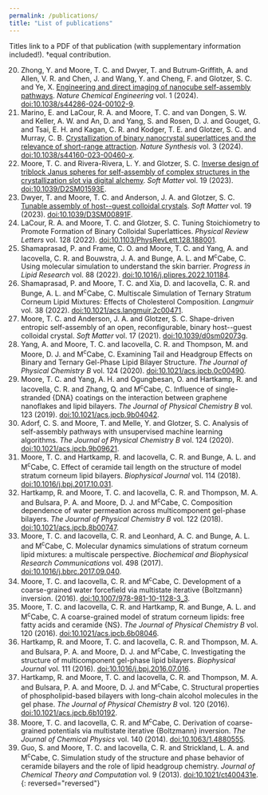 ```yaml
---
permalink: /publications/
title: "List of publications"
---
```

Titles link to a PDF of that publication (with supplementary information included!).  †equal contribution.

20. Zhong, Y. and Moore, T. C. and Dwyer, T. and Butrum-Griffith, A. and Allen, V. R. and Chen, J. and Wang, Y. and Cheng, F. and Glotzer, S. C. and Ye, X. [Engineering and direct imaging of nanocube self-assembly pathways](https://tcmoore3.github.io/pdfs/zhong_et_al-natchemeng-2024.pdf). _Nature Chemical Engineering_ vol. 1 (2024). [doi:10.1038/s44286-024-00102-9](https://doi.org/10.1038/s44286-024-00102-9).
19. Marino, E. and LaCour, R. A. and Moore, T. C. and van Dongen, S. W. and Keller, A. W. and An, D. and Yang, S. and Rosen, D. J. and Gouget, G. and Tsai, E. H. and Kagan, C. R. and Kodger, T. E. and Glotzer, S. C. and Murray, C. B. [Crystallization of binary nanocrystal superlattices and the relevance of short-range attraction](https://tcmoore3.github.io/pdfs/marino_et_al-nat_synthesis-2024.pdf). _Nature Synthesis_ vol. 3 (2024). [doi:10.1038/s44160-023-00460-x](https://doi.org/10.1038/s44160-023-00460-x).
18. Moore, T. C. and Rivera-Rivera, L. Y. and Glotzer, S. C. [Inverse design of triblock Janus spheres for self-assembly of complex structures in the crystallization slot via digital alchemy](https://tcmoore3.github.io/pdfs/rivera-rivera_et_al-soft_matter-2023.pdf). _Soft Matter_ vol. 19 (2023). [doi:10.1039/D2SM01593E](https://doi.org/10.1039/D2SM01593E).
17. Dwyer, T. and Moore, T. C. and Anderson, J. A. and Glotzer, S. C. [Tunable assembly of host--guest colloidal crystals](https://tcmoore3.github.io/pdfs/dwyer_et_al-soft_matter-2023.pdf). _Soft Matter_ vol. 19 (2023). [doi:10.1039/D3SM00891F](https://doi.org/10.1039/D3SM00891F).
16. LaCour, R. A. and Moore, T. C. and Glotzer, S. C. Tuning Stoichiometry to Promote Formation of Binary Colloidal Superlattices. _Physical Review Letters_ vol. 128 (2022). [doi:10.1103/PhysRevLett.128.188001](https://doi.org/10.1103/PhysRevLett.128.188001).
15. Shamaprasad, P. and Frame, C. O. and Moore, T. C. and Yang, A. and Iacovella, C. R. and Bouwstra, J. A. and Bunge, A. L. and M<sup>c</sup>Cabe, C. Using molecular simulation to understand the skin barrier. _Progress in Lipid Research_ vol. 88 (2022). [doi:10.1016/j.plipres.2022.101184](https://doi.org/10.1016/j.plipres.2022.101184).
14. Shamaprasad, P. and Moore, T. C. and Xia, D. and Iacovella, C. R. and Bunge, A. L. and M<sup>c</sup>Cabe, C. Multiscale Simulation of Ternary Stratum Corneum Lipid Mixtures: Effects of Cholesterol Composition. _Langmuir_ vol. 38 (2022). [doi:10.1021/acs.langmuir.2c00471](https://doi.org/10.1021/acs.langmuir.2c00471).
13. Moore, T. C. and Anderson, J. A. and Glotzer, S. C. Shape-driven entropic self-assembly of an open, reconfigurable, binary host--guest colloidal crystal. _Soft Matter_ vol. 17 (2021). [doi:10.1039/d0sm02073g](https://doi.org/10.1039/d0sm02073g).
12. Yang, A. and Moore, T. C. and Iacovella, C. R. and Thompson, M. and Moore, D. J. and M<sup>c</sup>Cabe, C. Examining Tail and Headgroup Effects on Binary and Ternary Gel-Phase Lipid Bilayer Structure. _The Journal of Physical Chemistry B_ vol. 124 (2020). [doi:10.1021/acs.jpcb.0c00490](https://doi.org/10.1021/acs.jpcb.0c00490).
11. Moore, T. C. and Yang, A. H. and Ogungbesan, O. and Hartkamp, R. and Iacovella, C. R. and Zhang, Q. and M<sup>c</sup>Cabe, C. Influence of single-stranded {DNA} coatings on the interaction between graphene nanoflakes and lipid bilayers. _The Journal of Physical Chemistry B_ vol. 123 (2019). [doi:10.1021/acs.jpcb.9b04042](https://doi.org/10.1021/acs.jpcb.9b04042).
10. Adorf, C. S. and Moore, T. and Melle, Y. and Glotzer, S. C. Analysis of self-assembly pathways with unsupervised machine learning algorithms. _The Journal of Physical Chemistry B_ vol. 124 (2020). [doi:10.1021/acs.jpcb.9b09621](https://doi.org/10.1021/acs.jpcb.9b09621).
9. Moore, T. C. and Hartkamp, R. and Iacovella, C. R. and Bunge, A. L. and M<sup>c</sup>Cabe, C. Effect of ceramide tail length on the structure of model stratum corneum lipid bilayers. _Biophysical Journal_ vol. 114 (2018). [doi:10.1016/j.bpj.2017.10.031](https://doi.org/10.1016/j.bpj.2017.10.031).
8. Hartkamp, R. and Moore, T. C. and Iacovella, C. R. and Thompson, M. A. and Bulsara, P. A. and Moore, D. J. and M<sup>c</sup>Cabe, C. Composition dependence of water permeation across multicomponent gel-phase bilayers. _The Journal of Physical Chemistry B_ vol. 122 (2018). [doi:10.1021/acs.jpcb.8b00747](https://doi.org/10.1021/acs.jpcb.8b00747).
7. Moore, T. C. and Iacovella, C. R. and Leonhard, A. C. and Bunge, A. L. and M<sup>c</sup>Cabe, C. Molecular dynamics simulations of stratum corneum lipid mixtures: a multiscale perspective. _Biochemical and Biophysical Research Communications_ vol. 498 (2017). [doi:10.1016/j.bbrc.2017.09.040](https://doi.org/10.1016/j.bbrc.2017.09.040).
6. Moore, T. C. and Iacovella, C. R. and M<sup>c</sup>Cabe, C. Development of a coarse-grained water forcefield via multistate iterative {Boltzmann} inversion. (2016). [doi:10.1007/978-981-10-1128-3_3](https://doi.org/10.1007/978-981-10-1128-3_3).
5. Moore, T. C. and Iacovella, C. R. and Hartkamp, R. and Bunge, A. L. and M<sup>c</sup>Cabe, C. A coarse-grained model of stratum corneum lipids: free fatty acids and ceramide {NS}. _The Journal of Physical Chemistry B_ vol. 120 (2016). [doi:10.1021/acs.jpcb.6b08046](https://doi.org/10.1021/acs.jpcb.6b08046).
4. Hartkamp, R. and Moore, T. C. and Iacovella, C. R. and Thompson, M. A. and Bulsara, P. A. and Moore, D. J. and M<sup>c</sup>Cabe, C. Investigating the structure of multicomponent gel-phase lipid bilayers. _Biophysical Journal_ vol. 111 (2016). [doi:10.1016/j.bpj.2016.07.016](https://doi.org/10.1016/j.bpj.2016.07.016).
3. Hartkamp, R. and Moore, T. C. and Iacovella, C. R. and Thompson, M. A. and Bulsara, P. A. and Moore, D. J. and M<sup>c</sup>Cabe, C. Structural properties of phospholipid-based bilayers with long-chain alcohol molecules in the gel phase. _The Journal of Physical Chemistry B_ vol. 120 (2016). [doi:10.1021/acs.jpcb.6b10192](https://doi.org/10.1021/acs.jpcb.6b10192).
2. Moore, T. C. and Iacovella, C. R. and M<sup>c</sup>Cabe, C. Derivation of coarse-grained potentials via multistate iterative {Boltzmann} inversion. _The Journal of Chemical Physics_ vol. 140 (2014). [doi:10.1063/1.4880555](https://doi.org/10.1063/1.4880555).
1. Guo, S. and Moore, T. C. and Iacovella, C. R. and Strickland, L. A. and M<sup>c</sup>Cabe, C. Simulation study of the structure and phase behavior of ceramide bilayers and the role of lipid headgroup chemistry. _Journal of Chemical Theory and Computation_ vol. 9 (2013). [doi:10.1021/ct400431e](https://doi.org/10.1021/ct400431e).
{: reversed="reversed"}
